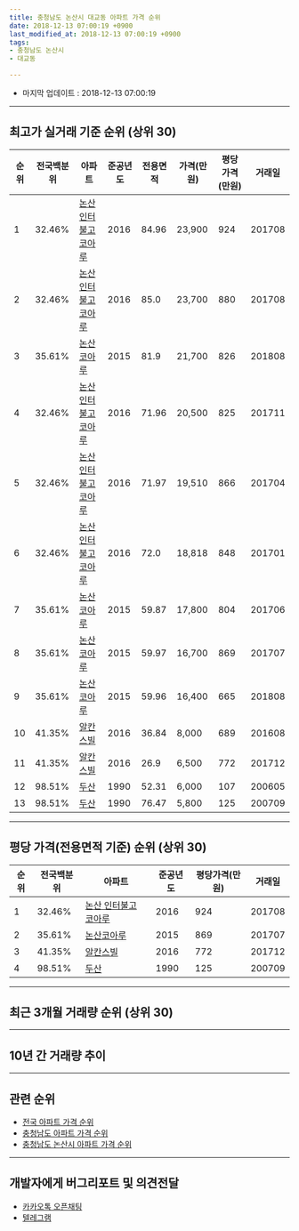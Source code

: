 ```yaml
---
title: 충청남도 논산시 대교동 아파트 가격 순위
date: 2018-12-13 07:00:19 +0900
last_modified_at: 2018-12-13 07:00:19 +0900
tags:
- 충청남도 논산시
- 대교동

---
```


* 마지막 업데이트 : 2018-12-13 07:00:19

---

## 최고가 실거래 기준 순위 (상위 30)


|순위|전국백분위|아파트|준공년도|전용면적|가격(만원)|평당가격(만원)|거래일|
|---|---|---|---|---|---|---|---|
|1|32.46%|[논산 인터불고 코아루](https://search.naver.com/search.naver?query=%EC%B6%A9%EC%B2%AD%EB%82%A8%EB%8F%84+%EB%85%BC%EC%82%B0%EC%8B%9C+%EB%8C%80%EA%B5%90%EB%8F%99+%EB%85%BC%EC%82%B0+%EC%9D%B8%ED%84%B0%EB%B6%88%EA%B3%A0+%EC%BD%94%EC%95%84%EB%A3%A8)|2016|84.96|23,900|924|201708|
|2|32.46%|[논산 인터불고 코아루](https://search.naver.com/search.naver?query=%EC%B6%A9%EC%B2%AD%EB%82%A8%EB%8F%84+%EB%85%BC%EC%82%B0%EC%8B%9C+%EB%8C%80%EA%B5%90%EB%8F%99+%EB%85%BC%EC%82%B0+%EC%9D%B8%ED%84%B0%EB%B6%88%EA%B3%A0+%EC%BD%94%EC%95%84%EB%A3%A8)|2016|85.0|23,700|880|201708|
|3|35.61%|[논산코아루](https://search.naver.com/search.naver?query=%EC%B6%A9%EC%B2%AD%EB%82%A8%EB%8F%84+%EB%85%BC%EC%82%B0%EC%8B%9C+%EB%8C%80%EA%B5%90%EB%8F%99+%EB%85%BC%EC%82%B0%EC%BD%94%EC%95%84%EB%A3%A8)|2015|81.9|21,700|826|201808|
|4|32.46%|[논산 인터불고 코아루](https://search.naver.com/search.naver?query=%EC%B6%A9%EC%B2%AD%EB%82%A8%EB%8F%84+%EB%85%BC%EC%82%B0%EC%8B%9C+%EB%8C%80%EA%B5%90%EB%8F%99+%EB%85%BC%EC%82%B0+%EC%9D%B8%ED%84%B0%EB%B6%88%EA%B3%A0+%EC%BD%94%EC%95%84%EB%A3%A8)|2016|71.96|20,500|825|201711|
|5|32.46%|[논산 인터불고 코아루](https://search.naver.com/search.naver?query=%EC%B6%A9%EC%B2%AD%EB%82%A8%EB%8F%84+%EB%85%BC%EC%82%B0%EC%8B%9C+%EB%8C%80%EA%B5%90%EB%8F%99+%EB%85%BC%EC%82%B0+%EC%9D%B8%ED%84%B0%EB%B6%88%EA%B3%A0+%EC%BD%94%EC%95%84%EB%A3%A8)|2016|71.97|19,510|866|201704|
|6|32.46%|[논산 인터불고 코아루](https://search.naver.com/search.naver?query=%EC%B6%A9%EC%B2%AD%EB%82%A8%EB%8F%84+%EB%85%BC%EC%82%B0%EC%8B%9C+%EB%8C%80%EA%B5%90%EB%8F%99+%EB%85%BC%EC%82%B0+%EC%9D%B8%ED%84%B0%EB%B6%88%EA%B3%A0+%EC%BD%94%EC%95%84%EB%A3%A8)|2016|72.0|18,818|848|201701|
|7|35.61%|[논산코아루](https://search.naver.com/search.naver?query=%EC%B6%A9%EC%B2%AD%EB%82%A8%EB%8F%84+%EB%85%BC%EC%82%B0%EC%8B%9C+%EB%8C%80%EA%B5%90%EB%8F%99+%EB%85%BC%EC%82%B0%EC%BD%94%EC%95%84%EB%A3%A8)|2015|59.87|17,800|804|201706|
|8|35.61%|[논산코아루](https://search.naver.com/search.naver?query=%EC%B6%A9%EC%B2%AD%EB%82%A8%EB%8F%84+%EB%85%BC%EC%82%B0%EC%8B%9C+%EB%8C%80%EA%B5%90%EB%8F%99+%EB%85%BC%EC%82%B0%EC%BD%94%EC%95%84%EB%A3%A8)|2015|59.97|16,700|869|201707|
|9|35.61%|[논산코아루](https://search.naver.com/search.naver?query=%EC%B6%A9%EC%B2%AD%EB%82%A8%EB%8F%84+%EB%85%BC%EC%82%B0%EC%8B%9C+%EB%8C%80%EA%B5%90%EB%8F%99+%EB%85%BC%EC%82%B0%EC%BD%94%EC%95%84%EB%A3%A8)|2015|59.96|16,400|665|201808|
|10|41.35%|[알칸스빌](https://search.naver.com/search.naver?query=%EC%B6%A9%EC%B2%AD%EB%82%A8%EB%8F%84+%EB%85%BC%EC%82%B0%EC%8B%9C+%EB%8C%80%EA%B5%90%EB%8F%99+%EC%95%8C%EC%B9%B8%EC%8A%A4%EB%B9%8C)|2016|36.84|8,000|689|201608|
|11|41.35%|[알칸스빌](https://search.naver.com/search.naver?query=%EC%B6%A9%EC%B2%AD%EB%82%A8%EB%8F%84+%EB%85%BC%EC%82%B0%EC%8B%9C+%EB%8C%80%EA%B5%90%EB%8F%99+%EC%95%8C%EC%B9%B8%EC%8A%A4%EB%B9%8C)|2016|26.9|6,500|772|201712|
|12|98.51%|[두산](https://search.naver.com/search.naver?query=%EC%B6%A9%EC%B2%AD%EB%82%A8%EB%8F%84+%EB%85%BC%EC%82%B0%EC%8B%9C+%EB%8C%80%EA%B5%90%EB%8F%99+%EB%91%90%EC%82%B0)|1990|52.31|6,000|107|200605|
|13|98.51%|[두산](https://search.naver.com/search.naver?query=%EC%B6%A9%EC%B2%AD%EB%82%A8%EB%8F%84+%EB%85%BC%EC%82%B0%EC%8B%9C+%EB%8C%80%EA%B5%90%EB%8F%99+%EB%91%90%EC%82%B0)|1990|76.47|5,800|125|200709|


---

## 평당 가격(전용면적 기준) 순위 (상위 30)


|순위|전국백분위|아파트|준공년도|평당가격(만원)|거래일|
|---|---|---|---|---|---|
|1|32.46%|[논산 인터불고 코아루](https://search.naver.com/search.naver?query=%EC%B6%A9%EC%B2%AD%EB%82%A8%EB%8F%84+%EB%85%BC%EC%82%B0%EC%8B%9C+%EB%8C%80%EA%B5%90%EB%8F%99+%EB%85%BC%EC%82%B0+%EC%9D%B8%ED%84%B0%EB%B6%88%EA%B3%A0+%EC%BD%94%EC%95%84%EB%A3%A8)|2016|924|201708|
|2|35.61%|[논산코아루](https://search.naver.com/search.naver?query=%EC%B6%A9%EC%B2%AD%EB%82%A8%EB%8F%84+%EB%85%BC%EC%82%B0%EC%8B%9C+%EB%8C%80%EA%B5%90%EB%8F%99+%EB%85%BC%EC%82%B0%EC%BD%94%EC%95%84%EB%A3%A8)|2015|869|201707|
|3|41.35%|[알칸스빌](https://search.naver.com/search.naver?query=%EC%B6%A9%EC%B2%AD%EB%82%A8%EB%8F%84+%EB%85%BC%EC%82%B0%EC%8B%9C+%EB%8C%80%EA%B5%90%EB%8F%99+%EC%95%8C%EC%B9%B8%EC%8A%A4%EB%B9%8C)|2016|772|201712|
|4|98.51%|[두산](https://search.naver.com/search.naver?query=%EC%B6%A9%EC%B2%AD%EB%82%A8%EB%8F%84+%EB%85%BC%EC%82%B0%EC%8B%9C+%EB%8C%80%EA%B5%90%EB%8F%99+%EB%91%90%EC%82%B0)|1990|125|200709|


---

## 최근 3개월 거래량 순위 (상위 30)


<div style="width:100%;">
    <canvas id="deal_count_ranking" height="250"></canvas>
</div>


<script>
new Chart(document.getElementById("deal_count_ranking"), {
    type: 'horizontalBar',
    data: {
        labels: ['논산코아루'],
        datasets: [{
            label: '실거래 수',
            data: [3],
            borderColor: "rgba(255, 0, 128, 1)",
            backgroundColor: "rgba(255, 0, 128, 0.5)",
            fill: false,
        }]
    },
    options: {
        responsive: true,
        title: {
            display: true,
            text: '최근 3개월 거래량 순위'
        },
        tooltips: {
            mode: 'index',
            intersect: false,
            callbacks: {
                title: function(tooltipItems, data) {
                    return "실거래 수:";
                },
                label: function(tooltipItem, data) {
                    return data.labels[tooltipItem.index] + ": " + tooltipItem.xLabel;
                }
            }
        },
        hover: {
            mode: 'nearest',
            intersect: true
        },
        scales: {
            xAxes: [{
                display: true,
                scaleLabel: {
                    display: true,
                    labelString: '실거래 수'
                },
                ticks: {
                    suggestedMin: 0,
                }
            }],
            yAxes: [{
                display: true,
                ticks: {
                    autoSkip: false,
                    callback: function(value, index, values) {
                        if (value.length > 15)
                            return value.substr(0, 13) + "...";
                        else
                            return value;
                    }
                },
                scaleLabel: {
                    display: false,
                }
            }]
        }
    }
});

</script>


---

## 10년 간 거래량 추이


<div style="width:100%;">
    <canvas id="deal_progress" height="250"></canvas>
</div>

<script>
new Chart(document.getElementById("deal_progress"), {
    type: 'line',
    data: {
        labels: ['200812','200901','200902','200903','200904','200905','200906','200907','200908','200909','200910','200911','200912','201001','201002','201003','201004','201005','201006','201007','201008','201009','201010','201011','201012','201101','201102','201103','201104','201105','201106','201107','201108','201109','201110','201111','201112','201201','201202','201203','201204','201205','201206','201207','201208','201209','201210','201211','201212','201301','201302','201303','201304','201305','201306','201307','201308','201309','201310','201311','201312','201401','201402','201403','201404','201405','201406','201407','201408','201409','201410','201411','201412','201501','201502','201503','201504','201505','201506','201507','201508','201509','201510','201511','201512','201601','201602','201603','201604','201605','201606','201607','201608','201609','201610','201611','201612','201701','201702','201703','201704','201705','201706','201707','201708','201709','201710','201711','201712','201801','201802','201803','201804','201805','201806','201807','201808','201809','201810','201811','201812'],
        datasets: [{
            label: '실거래 수',
            pointRadius: 1,
            data: [0, 0, 0, 0, 1, 0, 1, 1, 0, 0, 1, 1, 0, 0, 0, 0, 0, 0, 0, 0, 0, 0, 1, 0, 0, 1, 1, 0, 0, 1, 0, 0, 0, 0, 0, 1, 0, 0, 0, 1, 0, 0, 0, 0, 1, 0, 1, 0, 0, 2, 0, 1, 1, 0, 1, 1, 0, 0, 0, 1, 0, 0, 0, 1, 0, 1, 0, 0, 0, 0, 0, 0, 0, 0, 1, 1, 0, 0, 0, 0, 1, 0, 0, 0, 2, 0, 3, 1, 2, 4, 0, 2, 3, 4, 0, 0, 2, 23, 6, 5, 3, 9, 2, 4, 5, 4, 4, 2, 2, 3, 6, 4, 4, 2, 4, 5, 6, 2, 2, 1, 0],
            borderColor: "rgba(255, 201, 14, 1)",
            backgroundColor: "rgba(255, 201, 14, 0.5)",
            fill: true,
        }]
    },
    options: {
        responsive: true,
        title: {
            display: true,
            text: '10년간 거래량 추이'
        },
        tooltips: {
            mode: 'index',
            intersect: false,
        },
        hover: {
            mode: 'nearest',
            intersect: true
        },
        scales: {
            xAxes: [{
                display: true,
                scaleLabel: {
                    display: true,
                    labelString: '년/월'
                }
            }],
            yAxes: [{
                display: true,
                ticks: {
                    suggestedMin: 0,
                },
                scaleLabel: {
                    display: true,
                    labelString: '실거래 수'
                }
            }]
        }
    }
});

</script>


---

## 관련 순위

- [전국 아파트 가격 순위](https://inasie.github.io/apt-ranking/전국)
- [충청남도 아파트 가격 순위](https://inasie.github.io/apt-ranking/충청남도)
- [충청남도 논산시 아파트 가격 순위](https://inasie.github.io/apt-ranking/충청남도-논산시)


---

## 개발자에게 버그리포트 및 의견전달

- [카카오톡 오픈채팅](https://open.kakao.com/o/gLJUAP4)
- [텔레그램](https://t.me/inasie)

